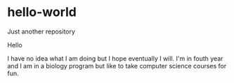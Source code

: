 # hello-world
Just another repository

Hello

I have no idea what I am doing but I hope eventually I will. I'm in fouth year and I am in a biology program but like to take computer science courses for fun.

